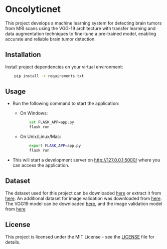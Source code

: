 # Oncolyticnet

This project develops a machine learning system for detecting brain tumors from MRI scans using the VGG-19 architecture with transfer learning and data augmentation techniques to fine-tune a pre-trained model, enabling accurate and reliable brain tumor detection.

## Installation

Install project dependencies on your virtual environment:

```sh
    pip install -r requirements.txt
```

## Usage

- Run the following command to start the application:

  - On Windows:

    ```sh
        set FLASK_APP=app.py
        flask run
    ```

  - On Unix/Linux/Mac:

    ```sh
        export FLASK_APP=app.py
        flask run
    ```

- This will start a development server on http://127.0.0.1:5000/ where you can access the application.

## Dataset

The dataset used for this project can be downloaded [here](https://www.kaggle.com/datasets/navoneel/brain-mri-images-for-brain-tumor-detection) or extract it from [here](dataset.zip).
An additional dataset for image validation was downloaded from [here](https://www.kaggle.com/datasets/pankajkumar2002/random-image-sample-dataset?resource=download).
The VGG19 model can be downloaded [here](https://drive.google.com/drive/folders/1NRUbyFtGFtVBXen4beog_zjSY5mljDed), and the image validation model from [here](https://drive.google.com/drive/folders/1AJeFVIDUZvvbtH9iNxcm4PT5nBoyWEjL)

## License

This project is licensed under the MIT License - see the [LICENSE](LICENSE) file for details.

